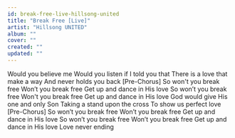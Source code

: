 ```yaml
---
id: break-free-live-hillsong-united
title: "Break Free [Live]"
artist: "Hillsong UNITED"
album: ""
cover: ""
created: ""
updated: ""
---
```


Would you believe me
Would you listen if I told you that
There is a love that make a way
And never holds you back
[Pre-Chorus]
So won't you break free
Won’t you break free
Get up and dance in His love
So won’t you break free
Won't you break free
Get up and dance in His love
God would give His one and only Son
Taking a stand upon the cross
To show us perfect love
[Pre-Chorus]
So won’t you break free
Won’t you break free
Get up and dance in His love
So won’t you break free
Won’t you break free
Get up and dance in His love
Love never ending